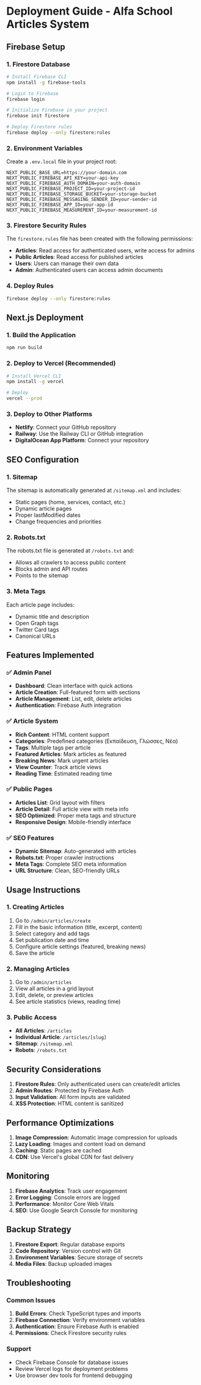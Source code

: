 # Deployment Guide - Alfa School Articles System

## Firebase Setup

### 1. Firestore Database
```bash
# Install Firebase CLI
npm install -g firebase-tools

# Login to Firebase
firebase login

# Initialize Firebase in your project
firebase init firestore

# Deploy Firestore rules
firebase deploy --only firestore:rules
```

### 2. Environment Variables
Create a `.env.local` file in your project root:
```env
NEXT_PUBLIC_BASE_URL=https://your-domain.com
NEXT_PUBLIC_FIREBASE_API_KEY=your-api-key
NEXT_PUBLIC_FIREBASE_AUTH_DOMAIN=your-auth-domain
NEXT_PUBLIC_FIREBASE_PROJECT_ID=your-project-id
NEXT_PUBLIC_FIREBASE_STORAGE_BUCKET=your-storage-bucket
NEXT_PUBLIC_FIREBASE_MESSAGING_SENDER_ID=your-sender-id
NEXT_PUBLIC_FIREBASE_APP_ID=your-app-id
NEXT_PUBLIC_FIREBASE_MEASUREMENT_ID=your-measurement-id
```

### 3. Firestore Security Rules
The `firestore.rules` file has been created with the following permissions:
- **Articles**: Read access for authenticated users, write access for admins
- **Public Articles**: Read access for published articles
- **Users**: Users can manage their own data
- **Admin**: Authenticated users can access admin documents

### 4. Deploy Rules
```bash
firebase deploy --only firestore:rules
```

## Next.js Deployment

### 1. Build the Application
```bash
npm run build
```

### 2. Deploy to Vercel (Recommended)
```bash
# Install Vercel CLI
npm install -g vercel

# Deploy
vercel --prod
```

### 3. Deploy to Other Platforms
- **Netlify**: Connect your GitHub repository
- **Railway**: Use the Railway CLI or GitHub integration
- **DigitalOcean App Platform**: Connect your repository

## SEO Configuration

### 1. Sitemap
The sitemap is automatically generated at `/sitemap.xml` and includes:
- Static pages (home, services, contact, etc.)
- Dynamic article pages
- Proper lastModified dates
- Change frequencies and priorities

### 2. Robots.txt
The robots.txt file is generated at `/robots.txt` and:
- Allows all crawlers to access public content
- Blocks admin and API routes
- Points to the sitemap

### 3. Meta Tags
Each article page includes:
- Dynamic title and description
- Open Graph tags
- Twitter Card tags
- Canonical URLs

## Features Implemented

### ✅ Admin Panel
- **Dashboard**: Clean interface with quick actions
- **Article Creation**: Full-featured form with sections
- **Article Management**: List, edit, delete articles
- **Authentication**: Firebase Auth integration

### ✅ Article System
- **Rich Content**: HTML content support
- **Categories**: Predefined categories (Εκπαίδευση, Γλώσσες, Νέα)
- **Tags**: Multiple tags per article
- **Featured Articles**: Mark articles as featured
- **Breaking News**: Mark urgent articles
- **View Counter**: Track article views
- **Reading Time**: Estimated reading time

### ✅ Public Pages
- **Articles List**: Grid layout with filters
- **Article Detail**: Full article view with meta info
- **SEO Optimized**: Proper meta tags and structure
- **Responsive Design**: Mobile-friendly interface

### ✅ SEO Features
- **Dynamic Sitemap**: Auto-generated with articles
- **Robots.txt**: Proper crawler instructions
- **Meta Tags**: Complete SEO meta information
- **URL Structure**: Clean, SEO-friendly URLs

## Usage Instructions

### 1. Creating Articles
1. Go to `/admin/articles/create`
2. Fill in the basic information (title, excerpt, content)
3. Select category and add tags
4. Set publication date and time
5. Configure article settings (featured, breaking news)
6. Save the article

### 2. Managing Articles
1. Go to `/admin/articles`
2. View all articles in a grid layout
3. Edit, delete, or preview articles
4. See article statistics (views, reading time)

### 3. Public Access
- **All Articles**: `/articles`
- **Individual Article**: `/articles/[slug]`
- **Sitemap**: `/sitemap.xml`
- **Robots**: `/robots.txt`

## Security Considerations

1. **Firestore Rules**: Only authenticated users can create/edit articles
2. **Admin Routes**: Protected by Firebase Auth
3. **Input Validation**: All form inputs are validated
4. **XSS Protection**: HTML content is sanitized

## Performance Optimizations

1. **Image Compression**: Automatic image compression for uploads
2. **Lazy Loading**: Images and content load on demand
3. **Caching**: Static pages are cached
4. **CDN**: Use Vercel's global CDN for fast delivery

## Monitoring

1. **Firebase Analytics**: Track user engagement
2. **Error Logging**: Console errors are logged
3. **Performance**: Monitor Core Web Vitals
4. **SEO**: Use Google Search Console for monitoring

## Backup Strategy

1. **Firestore Export**: Regular database exports
2. **Code Repository**: Version control with Git
3. **Environment Variables**: Secure storage of secrets
4. **Media Files**: Backup uploaded images

## Troubleshooting

### Common Issues
1. **Build Errors**: Check TypeScript types and imports
2. **Firebase Connection**: Verify environment variables
3. **Authentication**: Ensure Firebase Auth is enabled
4. **Permissions**: Check Firestore security rules

### Support
- Check Firebase Console for database issues
- Review Vercel logs for deployment problems
- Use browser dev tools for frontend debugging
